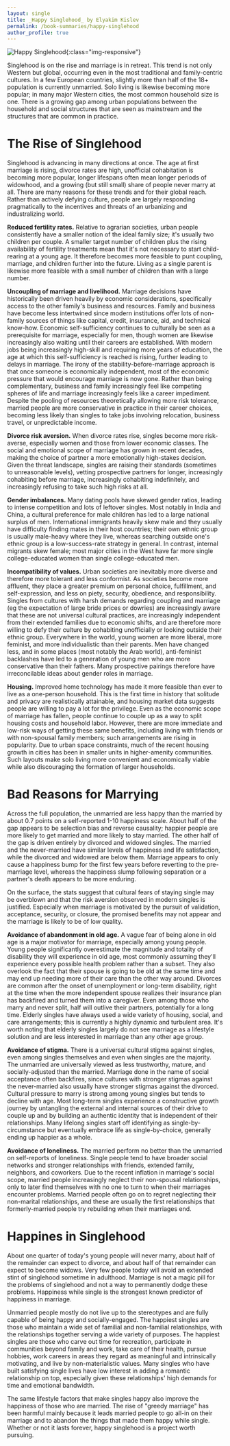 ```yaml
---
layout: single
title: _Happy Singlehood_ by Elyakim Kislev
permalink: /book-summaries/happy-singlehood
author_profile: true
---
```


![Happy Singlehood](/assets/images/happy-singlehood.jpg){:class="img-responsive"}

Singlehood is on the rise and marriage is in retreat.
This trend is not only Western but global, occurring even in the most traditional and family-centric cultures.
In a few European countries, slightly more than half of the 18+ population is currently unmarried.
Solo living is likewise becoming more popular; in many major Western cities, the most common household size is one.
There is a growing gap among urban populations between the household and social structures that are seen as mainstream and the structures that are common in practice.

# The Rise of Singlehood

Singlehood is advancing in many directions at once.
The age at first marriage is rising, divorce rates are high, unofficial cohabitation is becoming more popular, longer lifespans often mean longer periods of widowhood, and a growing (but still small) share of people never marry at all.
There are many reasons for these trends and for their global reach.
Rather than actively defying culture, people are largely responding pragmatically to the incentives and threats of an urbanizing and industralizing world.

**Reduced fertility rates.**
Relative to agrarian societies, urban people consistently have a smaller notion of the ideal family size; it's usually two children per couple.
A smaller target number of children plus the rising availability of fertility treatments mean that it's not necessary to start child-rearing at a young age.
It therefore becomes more feasible to punt coupling, marriage, and children further into the future.
Living as a single parent is likewise more feasible with a small number of children than with a large number.

**Uncoupling of marriage and livelihood.**
Marriage decisions have historically been driven heavily by economic considerations, specifically access to the other family's business and resources.
Family and business have become less intertwined since modern institutions offer lots of non-family sources of things like capital, credit, insurance, aid, and technical know-how.
Economic self-sufficiency continues to culturally be seen as a prerequisite for marriage, especially for men, though women are likewise increasingly also waiting until their careers are established.
With modern jobs being increasingly high-skill and requiring more years of education, the age at which this self-sufficiency is reached is rising, further leading to delays in marriage.
The irony of the stability-before-marriage approach is that once someone is economically independent, most of the economic pressure that would encourage marriage is now gone.
Rather than being complementary, business and family increasingly feel like competing spheres of life and marriage increasingly feels like a career impediment.
Despite the pooling of resources theoretically allowing more risk tolerance, married people are more conservative in practice in their career choices, becoming less likely than singles to take jobs involving relocation, business travel, or unpredictable income.

**Divorce risk aversion.**
When divorce rates rise, singles become more risk-averse, especially women and those from lower economic classes.
The social and emotional scope of marriage has grown in recent decades, making the choice of partner a more emotionally high-stakes decision.
Given the threat landscape, singles are raising their standards (sometimes to unreasonable levels), vetting prospective partners for longer, increasingly cohabiting before marriage, increasingly cohabiting indefinitely, and increasingly refusing to take such high risks at all.

**Gender imbalances.**
Many dating pools have skewed gender ratios, leading to intense competition and lots of leftover singles.
Most notably in India and China, a cultural preference for male children has led to a large national surplus of men.
International immigrants heavily skew male and they usually have difficulty finding mates in their host countries; their own ethnic group is usually male-heavy where they live, whereas searching outside one's ethnic group is a low-success-rate strategy in general.
In contrast, internal migrants skew female; most major cities in the West have far more single college-educated women than single college-educated men.

**Incompatibility of values.**
Urban societies are inevitably more diverse and therefore more tolerant and less conformist.
As societies become more affluent, they place a greater premium on personal choice, fulfillment, and self-expression, and less on piety, security, obedience, and responsibility.
Singles from cultures with harsh demands regarding coupling and marriage (eg the expectation of large bride prices or dowries) are increasingly aware that these are not universal cultural practices, are increasingly independent from their extended families due to economic shifts, and are therefore more willing to defy their culture by cohabiting unofficially or looking outside their ethnic group.
Everywhere in the world, young women are more liberal, more feminist, and more individualistic than their parents.
Men have changed less, and in some places (most notably the Arab world), anti-feminist backlashes have led to a generation of young men who are more conservative than their fathers.
Many prospective pairings therefore have irreconcilable ideas about gender roles in marriage.

**Housing.**
Improved home technology has made it more feasible than ever to live as a one-person household.
This is the first time in history that solitude and privacy are realistically attainable, and housing market data suggests people are willing to pay a lot for the privilege.
Even as the economic scope of marriage has fallen, people continue to couple up as a way to split housing costs and household labor.
However, there are more immediate and low-risk ways of getting these same benefits, including living with friends or with non-spousal family members; such arrangements are rising in popularity.
Due to urban space constraints, much of the recent housing growth in cities has been in smaller units in higher-amenity communities.
Such layouts make solo living more convenient and economically viable while also discouraging the formation of larger households.

# Bad Reasons for Marrying

Across the full population, the unmarried are less happy than the married by about 0.7 points on a self-reported 1-10 happiness scale.
About half of the gap appears to be selection bias and reverse causality; happier people are more likely to get married and more likely to stay married.
The other half of the gap is driven entirely by divorced and widowed singles.
The married and the never-married have similar levels of happiness and life satisfaction, while the divorced and widowed are below them.
Marriage appears to only cause a happiness bump for the first few years before reverting to the pre-marriage level, whereas the happiness slump following separation or a partner's death appears to be more enduring.

On the surface, the stats suggest that cultural fears of staying single may be overblown and that the risk aversion observed in modern singles is justified.
Especially when marriage is motivated by the pursuit of validation, acceptance, security, or closure, the promised benefits may not appear and the marriage is likely to be of low quality.

**Avoidance of abandonment in old age.**
A vague fear of being alone in old age is a major motivator for marriage, especially among young people.
Young people significantly overestimate the magnitude and totality of disability they will experience in old age, most commonly assuming they'll experience every possible health problem rather than a subset.
They also overlook the fact that their spouse is going to be old at the same time and may end up needing more of their care than the other way around.
Divorces are common after the onset of unemployment or long-term disability, right at the time when the more independent spouse realizes their insurance plan has backfired and turned them into a caregiver.
Even among those who marry and never split, half will outlive their partners, potentially for a long time.
Elderly singles have always used a wide variety of housing, social, and care arrangements; this is currently a highly dynamic and turbulent area.
It's worth noting that elderly singles largely do not see marriage as a lifestyle solution and are less interested in marriage than any other age group.

**Avoidance of stigma.**
There is a universal cultural stigma against singles, even among singles themselves and even when singles are the majority.
The unmarried are universally viewed as less trustworthy, mature, and socially-adjusted than the married.
Marriage done in the name of social acceptance often backfires, since cultures with stronger stigmas against the never-married also usually have stronger stigmas against the divorced.
Cultural pressure to marry is strong among young singles but tends to decline with age.
Most long-term singles experience a constructive growth journey by untangling the external and internal sources of their drive to couple up and by building an authentic identity that is independent of their relationships.
Many lifelong singles start off identifying as single-by-circumstance but eventually embrace life as single-by-choice, generally ending up happier as a whole.

**Avoidance of loneliness.**
The married perform no better than the unmarried on self-reports of loneliness.
Single people tend to have broader social networks and stronger relationships with friends, extended family, neighbors, and coworkers.
Due to the recent inflation in marriage's social scope, married people increasingly neglect their non-spousal relationships, only to later find themselves with no one to turn to when their marriages encounter problems.
Married people often go on to regret neglecting their non-marital relationships, and these are usually the first relationships that formerly-married people try rebuilding when their marriages end.

# Happines in Singlehood

About one quarter of today's young people will never marry, about half of the remainder can expect to divorce, and about half of that remainder can expect to become widows.
Very few people today will avoid an extended stint of singlehood sometime in adulthood.
Marriage is not a magic pill for the problems of singlehood and not a way to permanently dodge these problems.
Happiness while single is the strongest known predictor of happiness in marriage.

Unmarried people mostly do not live up to the stereotypes and are fully capable of being happy and socially-engaged.
The happiest singles are those who maintain a wide set of familial and non-familial relationships, with the relationships together serving a wide variety of purposes.
The happiest singles are those who carve out time for recreation, participate in communities beyond family and work, take care of their health, pursue hobbies, work careers in areas they regard as meaningful and intrinsically motivating, and live by non-materialistic values.
Many singles who have built satisfying single lives have low interest in adding a romantic relationship on top, especially given these relationships' high demands for time and emotional bandwidth.

The same lifestyle factors that make singles happy also improve the happiness of those who are married.
The rise of "greedy marriage" has been harmful mainly because it leads married people to go all-in on their marriage and to abandon the things that made them happy while single.
Whether or not it lasts forever, happy singlehood is a project worth pursuing.
